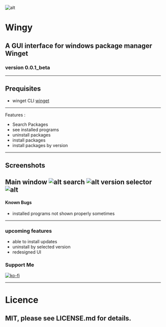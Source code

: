 
![alt](https://i.imgur.com/TyyL0MG.png)

# Wingy
## A GUI interface for windows package manager Winget



### version 0.0.1_beta

---
## Prequisites

- winget CLI [winget](https://github.com/microsoft/winget-cli)
---
Features :

- Search Packages
- see installed programs
- uninstall packages
- install packages
- install packages by version

---
## Screenshots
Main window
![alt](https://imgur.com/LNjcI68.png)
search
![alt](https://imgur.com/GF5LMuw.png)
version selector
![alt](https://imgur.com/98sAVRm.png)
---
#### Known Bugs

- installed programs not shown properly sometimes
---
### upcoming features
- able to install updates 
- uninstall by selected version 
- redesigned UI

### Support Me

[![ko-fi](https://ko-fi.com/img/githubbutton_sm.svg)](https://ko-fi.com/T6T04YCPZ)

---

# Licence

## MIT, please see LICENSE.md for details.
